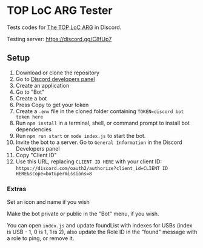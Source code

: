 # TOP LoC ARG Tester

Tests codes for [The TOP LoC ARG](https://usb.twentyonepilots.com/) in Discord.

Testing server: https://discord.gg/C8fUp7

## Setup

1. Download or clone the repository
2. Go to [Discord developers panel](https://discord.com/developers/applications)
3. Create an application
4. Go to "Bot"
5. Create a bot
6. Press Copy to get your token
7. Create a `.env` file in the cloned folder containing `TOKEN=discord bot token here`
8. Run `npm install` in a terminal, shell, or command prompt to install bot dependencies
9. Run `npm run start` or `node index.js` to start the bot.
10. Invite the bot to a server. Go to `General Information` in the Discord Developers panel
11. Copy "Client ID"
12. Use this URL, replacing `CLIENT ID HERE` with your client ID: `https://discord.com/oauth2/authorize?client_id=CLIENT ID HERE&scope=bot&permissions=8`

### Extras

Set an icon and name if you wish

Make the bot private or public in the "Bot" menu, if you wish.

You can open `index.js` and update foundList with indexes for USBs (index is USB - 1, 0 is 1, 1 is 2), also update the Role ID in the "found" message with a role to ping, or remove it.
